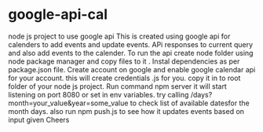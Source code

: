 # google-api-cal
node js project to use google api 
This is created using google api for calenders to add events and update events. APi responses to  current query and also add events to the calender. 
To run the api create node folder  using node  package manager and copy files to it . Instal dependencies as per package.json file.
Create account on google and enable google calendar api for your account. this will create credentials .js for you. copy it in to root folder of your node js project. 
Run command npm server it will start listening on port 8080 or set in env variables.
try calling /days?month=your_value&year=some_value to check list of available datesfor the month days.
also run npm push.js to see how it updates events based on input given
Cheers 
